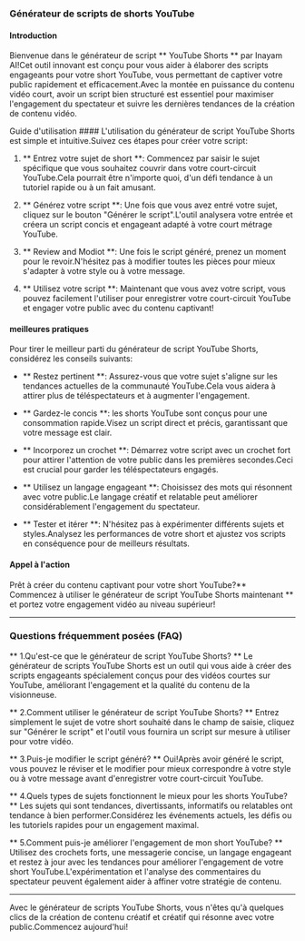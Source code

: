 ### Générateur de scripts de shorts YouTube

#### Introduction
Bienvenue dans le générateur de script ** YouTube Shorts ** par Inayam AI!Cet outil innovant est conçu pour vous aider à élaborer des scripts engageants pour votre short YouTube, vous permettant de captiver votre public rapidement et efficacement.Avec la montée en puissance du contenu vidéo court, avoir un script bien structuré est essentiel pour maximiser l'engagement du spectateur et suivre les dernières tendances de la création de contenu vidéo.

Guide d'utilisation ####
L'utilisation du générateur de script YouTube Shorts est simple et intuitive.Suivez ces étapes pour créer votre script:

1. ** Entrez votre sujet de short **: Commencez par saisir le sujet spécifique que vous souhaitez couvrir dans votre court-circuit YouTube.Cela pourrait être n'importe quoi, d'un défi tendance à un tutoriel rapide ou à un fait amusant.

2. ** Générez votre script **: Une fois que vous avez entré votre sujet, cliquez sur le bouton "Générer le script".L'outil analysera votre entrée et créera un script concis et engageant adapté à votre court métrage YouTube.

3. ** Review and Modiot **: Une fois le script généré, prenez un moment pour le revoir.N'hésitez pas à modifier toutes les pièces pour mieux s'adapter à votre style ou à votre message.

4. ** Utilisez votre script **: Maintenant que vous avez votre script, vous pouvez facilement l'utiliser pour enregistrer votre court-circuit YouTube et engager votre public avec du contenu captivant!

#### meilleures pratiques
Pour tirer le meilleur parti du générateur de script YouTube Shorts, considérez les conseils suivants:

- ** Restez pertinent **: Assurez-vous que votre sujet s'aligne sur les tendances actuelles de la communauté YouTube.Cela vous aidera à attirer plus de téléspectateurs et à augmenter l'engagement.

- ** Gardez-le concis **: les shorts YouTube sont conçus pour une consommation rapide.Visez un script direct et précis, garantissant que votre message est clair.

- ** Incorporez un crochet **: Démarrez votre script avec un crochet fort pour attirer l'attention de votre public dans les premières secondes.Ceci est crucial pour garder les téléspectateurs engagés.

- ** Utilisez un langage engageant **: Choisissez des mots qui résonnent avec votre public.Le langage créatif et relatable peut améliorer considérablement l'engagement du spectateur.

- ** Tester et itérer **: N'hésitez pas à expérimenter différents sujets et styles.Analysez les performances de votre short et ajustez vos scripts en conséquence pour de meilleurs résultats.

#### Appel à l'action
Prêt à créer du contenu captivant pour votre short YouTube?** Commencez à utiliser le générateur de script YouTube Shorts maintenant ** et portez votre engagement vidéo au niveau supérieur!

---

### Questions fréquemment posées (FAQ)

** 1.Qu'est-ce que le générateur de script YouTube Shorts? **
Le générateur de scripts YouTube Shorts est un outil qui vous aide à créer des scripts engageants spécialement conçus pour des vidéos courtes sur YouTube, améliorant l'engagement et la qualité du contenu de la visionneuse.

** 2.Comment utiliser le générateur de script YouTube Shorts? **
Entrez simplement le sujet de votre short souhaité dans le champ de saisie, cliquez sur "Générer le script" et l'outil vous fournira un script sur mesure à utiliser pour votre vidéo.

** 3.Puis-je modifier le script généré? **
Oui!Après avoir généré le script, vous pouvez le réviser et le modifier pour mieux correspondre à votre style ou à votre message avant d'enregistrer votre court-circuit YouTube.

** 4.Quels types de sujets fonctionnent le mieux pour les shorts YouTube? **
Les sujets qui sont tendances, divertissants, informatifs ou relatables ont tendance à bien performer.Considérez les événements actuels, les défis ou les tutoriels rapides pour un engagement maximal.

** 5.Comment puis-je améliorer l'engagement de mon short YouTube? **
Utilisez des crochets forts, une messagerie concise, un langage engageant et restez à jour avec les tendances pour améliorer l'engagement de votre short YouTube.L'expérimentation et l'analyse des commentaires du spectateur peuvent également aider à affiner votre stratégie de contenu.

---

Avec le générateur de scripts YouTube Shorts, vous n'êtes qu'à quelques clics de la création de contenu créatif et créatif qui résonne avec votre public.Commencez aujourd'hui!